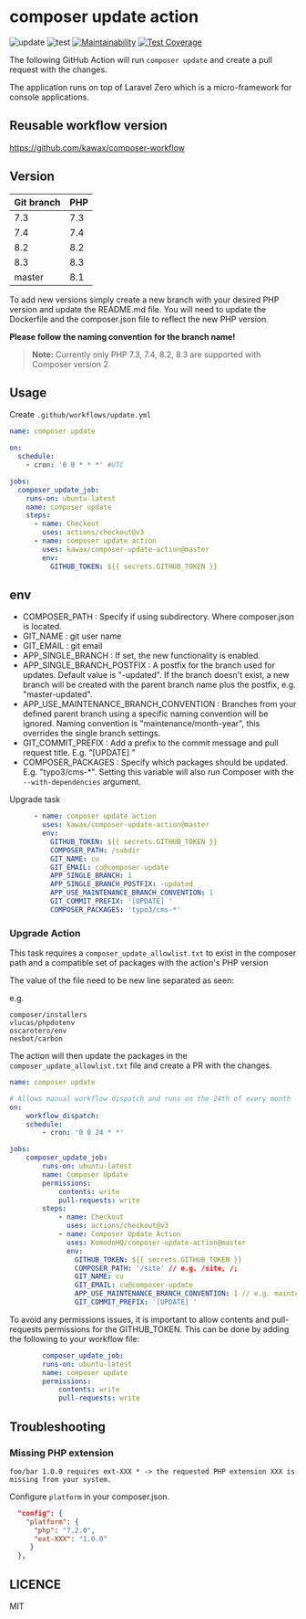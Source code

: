 # composer update action

![update](https://github.com/kawax/composer-update-action/workflows/composer%20update/badge.svg)
![test](https://github.com/kawax/composer-update-action/workflows/test/badge.svg)
[![Maintainability](https://api.codeclimate.com/v1/badges/7a806f8e8f06017b9caf/maintainability)](https://codeclimate.com/github/kawax/composer-update-action/maintainability)
[![Test Coverage](https://api.codeclimate.com/v1/badges/7a806f8e8f06017b9caf/test_coverage)](https://codeclimate.com/github/kawax/composer-update-action/test_coverage)

The following GitHub Action will run `composer update` and create a pull request with the changes.

The application runs on top of Laravel Zero which is a micro-framework for console applications.

## Reusable workflow version
https://github.com/kawax/composer-workflow

## Version
| Git branch | PHP |
|------------|-----|
| 7.3        | 7.3 |
| 7.4        | 7.4 |
| 8.2        | 8.2 |
| 8.3        | 8.3 |
| master     | 8.1 |

To add new versions simply create a new branch with your desired PHP version and update the README.md file.
You will need to update the Dockerfile and the composer.json file to reflect the new PHP version.

**Please follow the naming convention for the branch name!**

> **Note:** Currently only PHP 7.3, 7.4, 8.2, 8.3 are supported with Composer version 2.

## Usage

Create `.github/workflows/update.yml`

```yaml
name: composer update

on:
  schedule:
    - cron: '0 0 * * *' #UTC

jobs:
  composer_update_job:
    runs-on: ubuntu-latest
    name: composer update
    steps:
      - name: Checkout
        uses: actions/checkout@v3
      - name: composer update action
        uses: kawax/composer-update-action@master
        env:
          GITHUB_TOKEN: ${{ secrets.GITHUB_TOKEN }}
```

## env
- COMPOSER_PATH : Specify if using subdirectory. Where composer.json is located.
- GIT_NAME : git user name
- GIT_EMAIL : git email
- APP_SINGLE_BRANCH : If set, the new functionality is enabled.
- APP_SINGLE_BRANCH_POSTFIX : A postfix for the branch used for updates. Default value is "-updated". If the branch doesn't exist, a new branch will be created with the parent branch name plus the postfix, e.g. "master-updated".
- APP_USE_MAINTENANCE_BRANCH_CONVENTION : Branches from your defined parent branch using a specific naming convention will be ignored. Naming convention is "maintenance/month-year", this overrides the single branch settings.
- GIT_COMMIT_PREFIX : Add a prefix to the commit message and pull request title. E.g. "[UPDATE] "
- COMPOSER_PACKAGES : Specify which packages should be updated. E.g. "typo3/cms-*". Setting this variable will also run Composer with the `--with-dependencies` argument.

Upgrade task
```yaml
      - name: composer update action
        uses: kawax/composer-update-action@master
        env:
          GITHUB_TOKEN: ${{ secrets.GITHUB_TOKEN }}
          COMPOSER_PATH: /subdir
          GIT_NAME: cu
          GIT_EMAIL: cu@composer-update
          APP_SINGLE_BRANCH: 1
          APP_SINGLE_BRANCH_POSTFIX: -updated
          APP_USE_MAINTENANCE_BRANCH_CONVENTION: 1
          GIT_COMMIT_PREFIX: '[UPDATE] '
          COMPOSER_PACKAGES: 'typo3/cms-*'
```

### Upgrade Action

This task requires a `composer_update_allowlist.txt` to exist in the composer path and a compatible set of packages
with the action's PHP version

The value of the file need to be new line separated as seen:

e.g.
```text
composer/installers
vlucas/phpdotenv
oscarotero/env
nesbot/carbon
```

The action will then update the packages in the `composer_update_allowlist.txt` file and create a PR with the changes.

```yaml
name: composer update

# Allows manual workflow dispatch and runs on the 24th of every month
on:
    workflow_dispatch:
    schedule:
        - cron: '0 0 24 * *'

jobs:
    composer_update_job:
        runs-on: ubuntu-latest
        name: Composer Update
        permissions:
            contents: write
            pull-requests: write
        steps:
            - name: Checkout
              uses: actions/checkout@v3
            - name: Composer Update Action
              uses: KomodoHQ/composer-update-action@master
              env:
                GITHUB_TOKEN: ${{ secrets.GITHUB_TOKEN }}
                COMPOSER_PATH: '/site' // e.g. /site, /;
                GIT_NAME: cu
                GIT_EMAIL: cu@composer-update
                APP_USE_MAINTENANCE_BRANCH_CONVENTION: 1 // e.g. maintenance/may-2024
                GIT_COMMIT_PREFIX: '[UPDATE] '
```

To avoid any permissions issues, it is important to allow contents and pull-requests permissions for the GITHUB_TOKEN. This can be done by adding the following to your workflow file:
```yaml
        composer_update_job:
        runs-on: ubuntu-latest
        name: composer update
        permissions:
            contents: write
            pull-requests: write
```

## Troubleshooting

### Missing PHP extension

```
foo/bar 1.0.0 requires ext-XXX * -> the requested PHP extension XXX is missing from your system.
```

Configure `platform` in your composer.json.

```json
  "config": {
    "platform": {
      "php": "7.2.0", 
      "ext-XXX": "1.0.0"
     }
  },
```

## LICENCE
MIT
